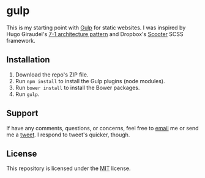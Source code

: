 # gulp
This is my starting point with [Gulp](http://gulpjs.com/) for static websites.  I was inspired by Hugo Giraudel's [7-1 architecture pattern](http://sass-guidelin.es/#the-7-1-pattern) and 
Dropbox's [Scooter](https://github.com/dropbox/scooter) SCSS framework.

## Installation
1. Download the repo's ZIP file.
2. Run `npm install` to install the Gulp plugins (node modules).
3. Run `bower install` to install the Bower packages.
4. Run `gulp`.

## Support
If have any comments, questions, or concerns, feel free to [email](mailto:hi@mtk.me) me or send me a [tweet](http://twitter.com/_mkos).  I respond to tweet's quicker, though.

## License
This repository is licensed under the [MIT](https://opensource.org/licenses/MIT) license.
